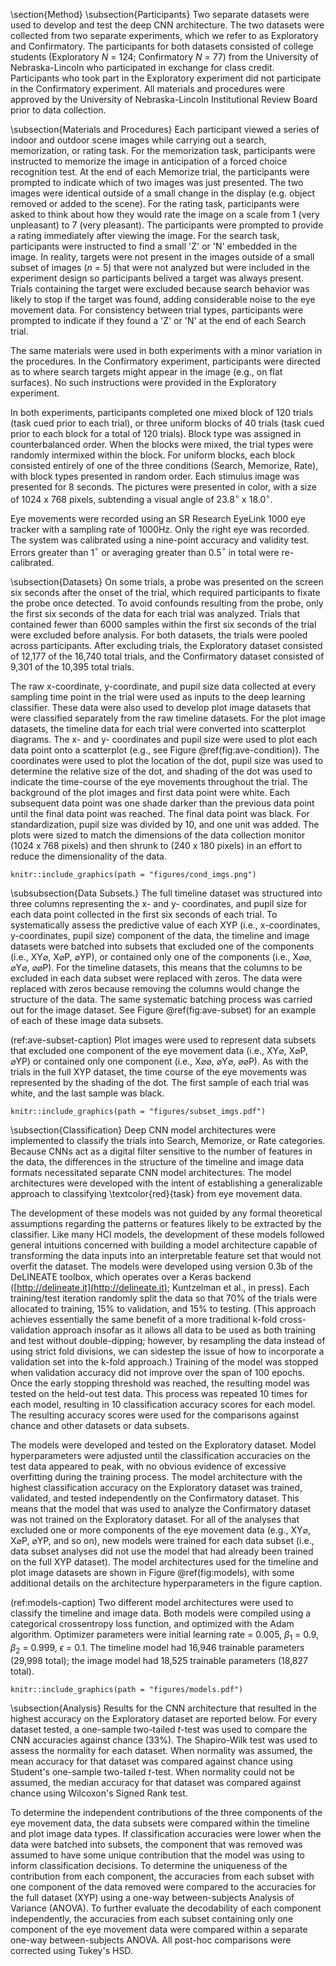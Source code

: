 \section{Method}
\subsection{Participants}
Two separate datasets were used to develop and test the deep CNN architecture. The two datasets were collected from two separate experiments, which we refer to as Exploratory and Confirmatory. The participants for both datasets consisted of college students (Exploratory _N_ = 124; Confirmatory _N_ = 77) from the University of Nebraska-Lincoln who participated in exchange for class credit. Participants who took part in the Exploratory experiment did not participate in the Confirmatory experiment. All materials and procedures were approved by the University of Nebraska-Lincoln Institutional Review Board prior to data collection.

\subsection{Materials and Procedures}
Each participant viewed a series of indoor and outdoor scene images while carrying out a search, memorization, or rating task. For the memorization task, participants were instructed to memorize the image in anticipation of a forced choice recognition test. At the end of each Memorize trial, the participants were prompted to indicate which of two images was just presented. The two images were identical outside of a small change in the display (e.g. object removed or added to the scene). For the rating task, participants were asked to think about how they would rate the image on a scale from 1 (very unpleasant) to 7 (very pleasant). The participants were prompted to provide a rating immediately after viewing the image. For the search task, participants were instructed to find a small 'Z' or 'N' embedded in the image. In reality, targets were not present in the images outside of a small subset of images (_n_ = 5) that were not analyzed but were included in the experiment design so participants belived a target was always present. Trials containing the target were excluded because search behavior was likely to stop if the target was found, adding considerable noise to the eye movement data. For consistency between trial types, participants were prompted to indicate if they found a 'Z' or 'N' at the end of each Search trial.

The same materials were used in both experiments with a minor variation in the procedures. In the Confirmatory experiment, participants were directed as to where search targets might appear in the image (e.g., on flat surfaces). No such instructions were provided in the Exploratory experiment.

In both experiments, participants completed one mixed block of 120 trials (task cued prior to each trial), or three uniform blocks of 40 trials (task cued prior to each block for a total of 120 trials). Block type was assigned  in counterbalanced order. When the blocks were mixed, the trial types were randomly intermixed within the block. For uniform blocks, each block consisted entirely of one of the three conditions (Search, Memorize, Rate), with block types presented in random order. Each stimulus image was presented for 8 seconds. The pictures were presented in color, with a size of 1024 x 768 pixels, subtending a visual angle of 23.8$^{\circ}$ x 18.0$^{\circ}$.

Eye movements were recorded using an SR Research EyeLink 1000 eye tracker with a sampling rate of 1000Hz. Only the right eye was recorded. The system was calibrated using a nine-point accuracy and validity test. Errors greater than 1$^{\circ}$ or averaging greater than 0.5$^{\circ}$ in total were re-calibrated.<!-- When eye movement velocities remained below 30$^{\circ}$/s for 10 consecutive samples, movement offset was detected. -->

\subsection{Datasets}
On some trials, a probe was presented on the screen six seconds after the onset of the trial, which required participants to fixate the probe once detected. To avoid confounds resulting from the probe, only the first six seconds of the data for each trial was analyzed. Trials that contained fewer than 6000 samples within the first six seconds of the trial were excluded before analysis. For both datasets, the trials were pooled across participants. After excluding trials, the Exploratory dataset consisted of 12,177 of the 16,740 total trials, and the Confirmatory dataset consisted of 9,301 of the 10,395 total trials.

The raw x-coordinate, y-coordinate, and pupil size data collected at every sampling time point in the trial were used as inputs to the deep learning classifier. These data were also used to develop plot image datasets that were classified separately from the raw timeline datasets. For the plot image datasets, the timeline data for each trial were converted into scatterplot diagrams. The x- and y- coordinates and pupil size were used to plot each data point onto a scatterplot (e.g., see Figure \@ref(fig:ave-condition)). The coordinates were used to plot the location of the dot, pupil size was used to determine the relative size of the dot, and shading of the dot was used to indicate the time-course of the eye movements throughout the trial. The background of the plot images and first data point were white. Each subsequent data point was one shade darker than the previous data point until the final data point was reached. The final data point was black. For standardization, pupil size was divided by 10, and one unit<!-- pupil size data is reported in arbitrary units http://sr-research.jp/support/EyeLink%201000%20User%20Manual%201.5.0.pdf p.95 --> was added. The plots were sized to match the dimensions of the data collection monitor (1024 x 768 pixels) and then shrunk to (240 x 180 pixels) in an effort to reduce the dimensionality of the data.

<!-- Search Memorize Rate -->
```{r ave-condition, fig.cap = "Each trial was represented as an image. Each sample collected within the trial was plotted as a dot in the image. Pupil size was represented by the size of the dot. The time course of the eye movements was represented by the gradual darkening of the dot over time.", echo = FALSE}
knitr::include_graphics(path = "figures/cond_imgs.png")
```

\subsubsection{Data Subsets.}
The full timeline dataset was structured into three columns representing the x- and y- coordinates, and pupil size for each data point collected in the first six seconds of each trial. To systematically assess the predictive value of each XYP (i.e., x-coordinates, y-coordinates, pupil size) component of the data, the timeline and image datasets were batched into subsets that excluded one of the components (i.e., XY$\varnothing$, X$\varnothing$P, $\varnothing$YP), or contained only one of the components (i.e., X$\varnothing\varnothing$, $\varnothing$Y$\varnothing$, $\varnothing\varnothing$P). For the timeline datasets, this means that the columns to be excluded in each data subset were replaced with zeros. The data were replaced with zeros because removing the columns would change the structure of the data. The same systematic batching process was carried out for the image dataset. See Figure \@ref(fig:ave-subset) for an example of each of these image data subsets.

(ref:ave-subset-caption) Plot images were used to represent data subsets that excluded one component of the eye movement data (i.e., XY$\varnothing$, X$\varnothing$P, $\varnothing$YP) or contained only one component (i.e., X$\varnothing\varnothing$, $\varnothing$Y$\varnothing$, $\varnothing\varnothing$P). As with the trials in the full XYP dataset, the time course of the eye movements was represented by the shading of the dot. The first sample of each trial was white, and the last sample was black.

<!-- Image Subset Figures -->
```{r ave-subset, fig.cap = "(ref:ave-subset-caption)", echo = FALSE}
knitr::include_graphics(path = "figures/subset_imgs.pdf")
```

\subsection{Classification}
Deep CNN model architectures were implemented to classify the trials into Search, Memorize, or Rate categories. Because CNNs act as a digital filter sensitive to the number of features in the data, the differences in the structure of the timeline and image data formats necessitated separate CNN model architectures. The model architectures were developed with the intent of establishing a generalizable approach to classifying \textcolor{red}{task} from eye movement data.

The development of these models was not guided by any formal theoretical assumptions regarding the patterns or features likely to be extracted by the classifier. Like many HCI models, the development of these models followed general intuitions concerned with building a model architecture capable of transforming the data inputs into an interpretable feature set that would not overfit the dataset. The models were developed using version 0.3b of the DeLINEATE toolbox, which operates over a Keras backend ([http://delineate.it](http://delineate.it); Kuntzelman et al., in press). Each training/test iteration randomly split the data so that 70\% of the trials were allocated to training, 15\% to validation, and 15\% to testing. (This approach achieves essentially the same benefit of a more traditional k-fold cross-validation approach insofar as it allows all data to be used as both training and test without double-dipping; however, by resampling the data instead of using strict fold divisions, we can sidestep the issue of how to incorporate a validation set into the k-fold approach.) Training of the model was stopped when validation accuracy did not improve over the span of 100 epochs. Once the early stopping threshold was reached, the resulting model was tested on the held-out test data. This process was repeated 10 times for each model, resulting in 10 classification accuracy scores for each model. The resulting accuracy scores were used for the comparisons against chance and other datasets or data subsets.

The models were developed and tested on the Exploratory dataset. Model hyperparameters were adjusted until the classification accuracies on the test data appeared to peak, with no obvious evidence of excessive overfitting during the training process. The model architecture with the highest classification accuracy on the Exploratory dataset was trained, validated, and tested independently on the Confirmatory dataset. This means that the model that was used to analyze the Confirmatory dataset was not trained on the Exploratory dataset. For all of the analyses that excluded one or more components of the eye movement data (e.g., XY$\varnothing$, X$\varnothing$P, $\varnothing$YP, and so on), new models were trained for each data subset (i.e., data subset analyses did not use the model that had already been trained on the full XYP dataset). The model architectures used for the timeline and plot image datasets are shown in Figure \@ref(fig:models), with some additional details on the architecture hyperparameters in the figure caption.

(ref:models-caption) Two different model architectures were used to classify the timeline and image data. Both models were compiled using a categorical crossentropy loss function, and optimized with the Adam algorithm. Optimizer parameters were initial learning rate = 0.005, $\beta$$_1$ = 0.9, $\beta$$_2$ = 0.999, $\epsilon$ = 0.1. The timeline model had 16,946 trainable parameters (29,998 total); the image model had 18,525 trainable parameters (18,827 total).

<!-- Models -->
```{r models, fig.cap = "(ref:models-caption)", echo = FALSE}
knitr::include_graphics(path = "figures/models.pdf")
```

\subsection{Analysis}
Results for the CNN architecture that resulted in the highest accuracy on the Exploratory dataset are reported below. For every dataset tested, a one-sample two-tailed _t_-test was used to compare the CNN accuracies against chance (33\%). The Shapiro-Wilk test was used to assess the normality for each dataset. When normality was assumed, the mean accuracy for that dataset was compared against chance using Student's one-sample two-tailed _t_-test. When normality could not be assumed, the median accuracy for that dataset was compared against chance using Wilcoxon's Signed Rank test.

To determine the independent contributions of the three components of the eye movement data, the data subsets were compared within the timeline and plot image data types. If classification accuracies were lower when the data were batched into subsets, the component that was removed was assumed to have some unique contribution that the model was using to inform classification decisions. To determine the uniqueness of the contribution from each component, the accuracies from each subset with one component of the data removed were compared to the accuracies for the full dataset (XYP) using a one-way between-subjects Analysis of Variance (ANOVA). To further evaluate the decodability of each component independently, the accuracies from each subset containing only one component of the eye movement data were compared within a separate one-way between-subjects ANOVA. All post-hoc comparisons were corrected using Tukey's HSD.

